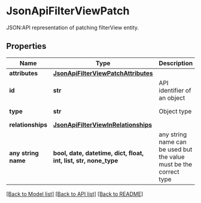 # JsonApiFilterViewPatch

JSON:API representation of patching filterView entity.

## Properties
Name | Type | Description | Notes
------------ | ------------- | ------------- | -------------
**attributes** | [**JsonApiFilterViewPatchAttributes**](JsonApiFilterViewPatchAttributes.md) |  | 
**id** | **str** | API identifier of an object | 
**type** | **str** | Object type | defaults to "filterView"
**relationships** | [**JsonApiFilterViewInRelationships**](JsonApiFilterViewInRelationships.md) |  | [optional] 
**any string name** | **bool, date, datetime, dict, float, int, list, str, none_type** | any string name can be used but the value must be the correct type | [optional]

[[Back to Model list]](../README.md#documentation-for-models) [[Back to API list]](../README.md#documentation-for-api-endpoints) [[Back to README]](../README.md)


